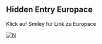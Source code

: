 ## Hidden Entry Europace
Klick auf Smiley für Link zu Europace

[![N](https://www.brandeins.de/pictures/W1siZiIsIjIwMTgvMDgvMjkvMXBvdW1vZ3pzNl9HZW5lcmF0aW9uX1pfMDIuanBnIl0sWyJwIiwidGh1bWIiLCIxMjAweDgwMFx1MDAzZSJdLFsicCIsImVuY29kZSIsImpwZWciLCItcXVhbGl0eSA4NSJdXQ/Generation%20Z%2002.jpeg?fixed_ratio=false&sha=d50b869b6fe0641b)](http://www.europace2.de)
